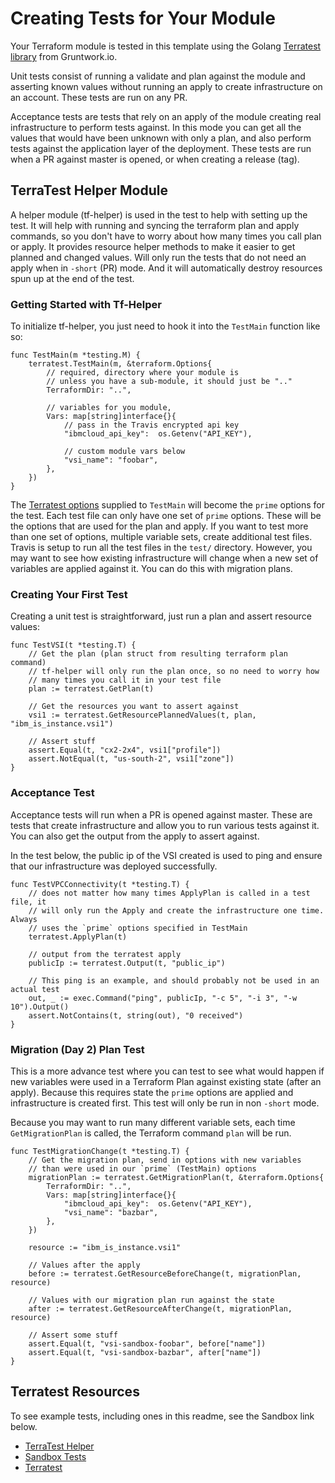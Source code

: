 # Creating Tests for Your Module

Your Terraform module is tested in this template using the Golang
[Terratest library](https://github.com/gruntwork-io/terratest) from Gruntwork.io.

Unit tests consist of running a validate and plan against the module and asserting known values
without running an apply to create infrastructure on an account. These tests are run on any PR.

Acceptance tests are tests that rely on an apply of the module creating real infrastructure to
perform tests against. In this mode you can get all the values that would have been unknown with
only a plan, and also perform tests against the application layer of the deployment. These tests are
run when a PR against master is opened, or when creating a release (tag).

## TerraTest Helper Module

A helper module (tf-helper) is used in the test to help with setting up the test. It will help with
running and syncing the terraform plan and apply commands, so you don't have to worry about how many
times you call plan or apply. It provides resource helper methods to make it easier to get planned
and changed values. Will only run the tests that do not need an apply when in `-short` (PR) mode.
And it will automatically destroy resources spun up at the end of the test.

### Getting Started with Tf-Helper

To initialize tf-helper, you just need to hook it into the `TestMain` function like so:

```golang
func TestMain(m *testing.M) {
    terratest.TestMain(m, &terraform.Options{
        // required, directory where your module is
        // unless you have a sub-module, it should just be ".."
        TerraformDir: "..",

        // variables for you module, 
        Vars: map[string]interface{}{
            // pass in the Travis encrypted api key
            "ibmcloud_api_key":  os.Getenv("API_KEY"),

            // custom module vars below
            "vsi_name": "foobar",
        },
    })
}
```

The
[Terratest options](https://github.com/gruntwork-io/terratest/blob/master/modules/terraform/options.go#L40)
supplied to `TestMain` will become the `prime` options for the test. Each test file can only have
one set of `prime` options. These will be the options that are used for the plan and apply. If you
want to test more than one set of options, multiple variable sets, create additional test files. Travis is
setup to run all the test files in the `test/` directory. However, you may want to see how existing
infrastructure will change when a new set of variables are applied against it. You can do this with
migration plans.

### Creating Your First Test

Creating a unit test is straightforward, just run a plan and assert resource values:

```golang
func TestVSI(t *testing.T) {
    // Get the plan (plan struct from resulting terraform plan command)
    // tf-helper will only run the plan once, so no need to worry how
    // many times you call it in your test file
    plan := terratest.GetPlan(t)

    // Get the resources you want to assert against
    vsi1 := terratest.GetResourcePlannedValues(t, plan, "ibm_is_instance.vsi1")

    // Assert stuff
    assert.Equal(t, "cx2-2x4", vsi1["profile"])
    assert.NotEqual(t, "us-south-2", vsi1["zone"])
}
```

### Acceptance Test

Acceptance tests will run when a PR is opened against master. These are tests that create
infrastructure and allow you to run various tests against it. You can also get the output from the
apply to assert against.

In the test below, the public ip of the VSI created is used to ping and ensure that our
infrastructure was deployed successfully.

```golang
func TestVPCConnectivity(t *testing.T) {
    // does not matter how many times ApplyPlan is called in a test file, it 
    // will only run the Apply and create the infrastructure one time. Always
    // uses the `prime` options specified in TestMain
    terratest.ApplyPlan(t)

    // output from the terratest apply
    publicIp := terratest.Output(t, "public_ip")

    // This ping is an example, and should probably not be used in an actual test
    out, _ := exec.Command("ping", publicIp, "-c 5", "-i 3", "-w 10").Output()
    assert.NotContains(t, string(out), "0 received")
}
```

### Migration (Day 2) Plan Test

This is a more advance test where you can test to see what would happen if new variables were
used in a Terraform Plan against existing state (after an apply). Because this requires state
the `prime` options are applied and infrastructure is created first. This test will only be
run in non `-short` mode.

Because you may want to run many different variable sets, each time `GetMigrationPlan` is
called, the Terraform command `plan` will be run.

```golang
func TestMigrationChange(t *testing.T) {
    // Get the migration plan, send in options with new variables
    // than were used in our `prime` (TestMain) options
    migrationPlan := terratest.GetMigrationPlan(t, &terraform.Options{
        TerraformDir: "..",
        Vars: map[string]interface{}{
            "ibmcloud_api_key":  os.Getenv("API_KEY"),
            "vsi_name": "bazbar",
        },
    })

    resource := "ibm_is_instance.vsi1"

    // Values after the apply
    before := terratest.GetResourceBeforeChange(t, migrationPlan, resource)

    // Values with our migration plan run against the state
    after := terratest.GetResourceAfterChange(t, migrationPlan, resource)

    // Assert some stuff
    assert.Equal(t, "vsi-sandbox-foobar", before["name"])
    assert.Equal(t, "vsi-sandbox-bazbar", after["name"])
}
```

## Terratest Resources

To see example tests, including ones in this readme, see the Sandbox link below.

- [TerraTest Helper](https://github.ibm.com/mathewss/tf-helper/tree/master/modules/terratest)
- [Sandbox Tests](https://github.ibm.com/mathewss/tf-sandbox/tree/master/test)
- [Terratest](https://github.com/gruntwork-io/terratest/tree/master/modules/terraform)

